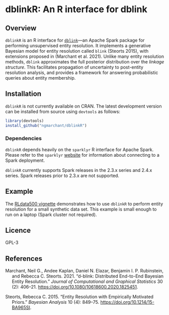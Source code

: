 <!-- README.md is generated from README.Rmd. Please edit that file -->

# dblinkR: An R interface for dblink

## Overview

`dblinkR` is an R interface for
[`dblink`](https://github.com/cleanzr/dblink)—an Apache Spark package
for performing unsupervised entity resolution. It implements a
generative Bayesian model for entity resolution called `blink` (Steorts
2015), with extensions proposed in (Marchant et al. 2021). Unlike many
entity resolution methods, `dblink` approximates the full posterior
distribution over the *linkage structure*. This facilitates propagation
of uncertainty to post-entity resolution analysis, and provides a
framework for answering probabilistic queries about entity membership.

## Installation

`dblinkR` is not currently available on CRAN. The latest development
version can be installed from source using `devtools` as follows:

``` r
library(devtools)
install_github("ngmarchant/dblinkR")
```

### Dependencies

`dblinkR` depends heavily on the `sparklyr` R interface for Apache
Spark. Please refer to the `sparklyr`
[website](https://spark.rstudio.com/) for information about connecting
to a Spark deployment.

`dblinkR` currently supports Spark releases in the 2.3.x series and
2.4.x series. Spark releases prior to 2.3.x are not supported.

## Example

The [RLdata500 vignette](vignettes/RLdata500.Rmd) demonstrates how to
use `dblinkR` to perform entity resolution for a small synthetic data
set. This example is small enough to run on a laptop (Spark cluster not
required).

## Licence

GPL-3

## References

<div id="refs" class="references hanging-indent">

<div id="ref-marchant_d-blink_2021">

Marchant, Neil G., Andee Kaplan, Daniel N. Elazar, Benjamin I. P.
Rubinstein, and Rebecca C. Steorts. 2021. “d-blink: Distributed
End-to-End Bayesian Entity Resolution.” *Journal of Computational and
Graphical Statistics* 30 (2): 406–21.
<https://doi.org/10.1080/10618600.2020.1825451>.

</div>

<div id="ref-steorts_entity_2015">

Steorts, Rebecca C. 2015. “Entity Resolution with Empirically Motivated
Priors.” *Bayesian Analysis* 10 (4): 849–75.
<https://doi.org/10.1214/15-BA965SI>.

</div>

</div>
